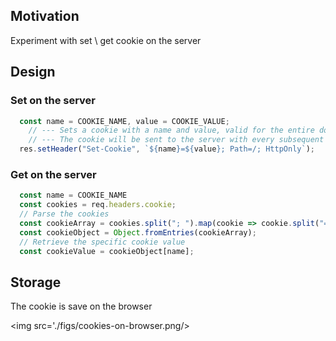 <h2>Motivation</h2>
Experiment with set \ get cookie on the server

<h2>Design</h2>
<h3>Set on the server</h3>

```ts
  const name = COOKIE_NAME, value = COOKIE_VALUE;
    // --- Sets a cookie with a name and value, valid for the entire domain, and accessible only via HTTP.
    // --- The cookie will be sent to the server with every subsequent HTTP request made to the same domain that set the cookie
  res.setHeader("Set-Cookie", `${name}=${value}; Path=/; HttpOnly`);
```

<h3>Get on the server</h3>

```ts
  const name = COOKIE_NAME
  const cookies = req.headers.cookie;
  // Parse the cookies
  const cookieArray = cookies.split("; ").map(cookie => cookie.split("="));
  const cookieObject = Object.fromEntries(cookieArray);
  // Retrieve the specific cookie value
  const cookieValue = cookieObject[name];
```

<h2>Storage</h2>
The cookie is save on the browser

<img src='./figs/cookies-on-browser.png/>